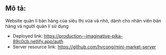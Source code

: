 ## Mô tả:
Website quản lí bán hàng của siêu thị vừa và nhỏ, dành cho nhân viên bán hàng và người quản lí sử dụng

- Deployed link: https://production--imaginative-pika-89c0cb.netlify.app/auth
- Server resource link: https://github.com/hvcong/mini-market-server
